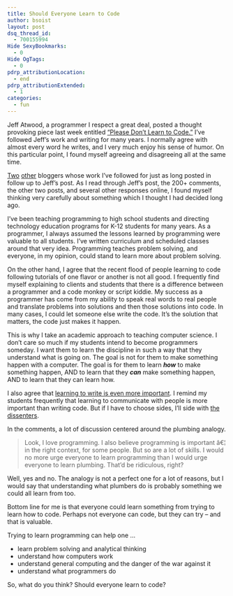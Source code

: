 ```yaml
---
title: Should Everyone Learn to Code
author: bsoist
layout: post
dsq_thread_id:
  - 700155994
Hide SexyBookmarks:
  - 0
Hide OgTags:
  - 0
pdrp_attributionLocation:
  - end
pdrp_attributionExtended:
  - 1
categories:
  - fun
---
```

Jeff Atwood, a programmer I respect a great deal, posted a thought provoking piece last week entitled [&#8220;Please Don&#8217;t Learn to Code.&#8221;][1] I&#8217;ve followed Jeff&#8217;s work and writing for many years. I normally agree with almost every word he writes, and I very much enjoy his sense of humor. On this particular point, I found myself agreeing and disagreeing all at the same time. 

[Two][2] [other][3] bloggers whose work I&#8217;ve followed for just as long posted in follow up to Jeff&#8217;s post. As I read through Jeff&#8217;s post, the 200+ comments, the other two posts, and several other responses online, I found myself thinking very carefully about something which I thought I had decided long ago.

I&#8217;ve been teaching programming to high school students and directing technology education programs for K-12 students for many years. As a programmer, I always assumed the lessons learned by programming were valuable to all students. I&#8217;ve written curriculum and scheduled classes around that very idea. Programming teaches problem solving, and everyone, in my opinion, could stand to learn more about problem solving. 

On the other hand, I agree that the recent flood of people learning to code following tutorials of one flavor or another is not all good. I frequently find myself explaining to clients and students that there is a difference between a programmer and a code monkey or script kiddie. My success as a programmer has come from my ability to speak real words to real people and translate problems into solutions and then those solutions into code. In many cases, I could let someone else write the code. It&#8217;s the solution that matters, the code just makes it happen. 

This is why I take an academic approach to teaching computer science. I don&#8217;t care so much if my students intend to become programmers someday. I want them to learn the discipline in such a way that they understand what is going on. The goal is not for them to make something happen with a computer. The goal is for them to learn ***how*** to make something happen, AND to learn that they ***can*** make something happen, AND to learn that they can learn how.

I also agree that [learning to write is even more important][3]. I remind my students frequently that learning to communicate with people is more important than writing code. But if I have to choose sides, I&#8217;ll side with [the dissenters][2].

In the comments, a lot of discussion centered around the plumbing analogy.

> Look, I love programming. I also believe programming is important â€¦ in the right context, for some people. But so are a lot of skills. I would no more urge everyone to learn programming than I would urge everyone to learn plumbing. That&#8217;d be ridiculous, right?

Well, yes and no. The analogy is not a perfect one for a lot of reasons, but I would say that understanding what plumbers do is probably something we could all learn from too.

Bottom line for me is that everyone could learn something from trying to learn how to code. Perhaps not everyone can code, but they can try &#8211; and that is valuable.

Trying to learn programming can help one &#8230;

  * learn problem solving and analytical thinking
  * understand how computers work
  * understand general computing and the danger of the war against it
  * understand what programmers do

So, what do you think? Should everyone learn to code?

 [1]: http://www.codinghorror.com/blog/2012/05/please-dont-learn-to-code.html
 [2]: http://decafbad.com/blog/2012/05/16/please-learn-to-code
 [3]: http://www.randsinrepose.com/archives/2012/05/16/please_learn_to_write.html
